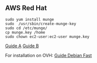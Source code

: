 ## AWS Red Hat

```console
sudo yum install munge
sudo  /usr/sbin/create-munge-key
sudo cd /etc/munge/
cp munge.key /home
sudo chown ec2-user:ec2-user munge.key
```

[Guide A](https://southgreenplatform.github.io/trainings/hpc/slurminstallation/)
[Guide B](https://southgreenplatform.github.io/trainings/hpc/slurminstallation/)

For installation on OVH: [Guide Debian Fast](http://wiki.sc3.uis.edu.co/index.php/Slurm_Installation_on_Debian)
